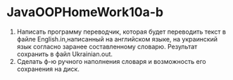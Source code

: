 # JavaOOPHomeWork10a-b
1. Написать программу переводчик, которая будет переводить текст
в файле English.in,написанный на английском языке, на украинский
язык согласно заранее составленному словарю. Результат
сохранить в файл Ukrainian.out.
2. Сделать ф-ю ручного наполнения словаря и возможность его
сохранения на диск.

